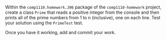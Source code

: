 Within the `comp1110.homework.J06` package of the `comp1110-homework` project,
create a class `Prime` that reads a positive integer from the console and
then prints all of the prime numbers from 1 to n (inclusive), one on each line.
Test your solution using the `PrimeTest` test.

Once you have it working, add and commit your work.
